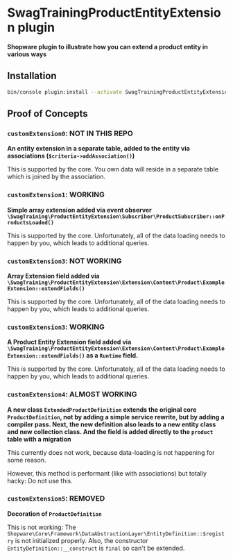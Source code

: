 # SwagTrainingProductEntityExtension plugin

**Shopware plugin to illustrate how you can extend a product entity in various ways**

## Installation
```bash
bin/console plugin:install --activate SwagTrainingProductEntityExtension
```

## Proof of Concepts

### `customExtension0`: NOT IN THIS REPO
**An entity extension in a separate table, added to the entity via associations (`$criteria->addAssociation()`)**

This is supported by the core. You own data will reside in a separate table which is joined by the association.

### `customExtension1`: WORKING
**Simple array extension added via event observer `\SwagTraining\ProductEntityExtension\Subscriber\ProductSubscriber::onProductsLoaded()`**

This is supported by the core. Unfortunately, all of the data loading needs to happen by you, which leads to additional queries.

### `customExtension3`: NOT WORKING
**Array Extension field added via `\SwagTraining\ProductEntityExtension\Extension\Content\Product\ExampleExtension::extendFields()`**

This is supported by the core. Unfortunately, all of the data loading needs to happen by you, which leads to additional queries.

### `customExtension3`: WORKING
**A Product Entity Extension field added via `\SwagTraining\ProductEntityExtension\Extension\Content\Product\ExampleExtension::extendFields()` as a `Runtime` field.**

This is supported by the core. Unfortunately, all of the data loading needs to happen by you, which leads to additional queries.

### `customExtension4`: ALMOST WORKING
**A new class `ExtendedProductDefinition` extends the original core `ProductDefinition`, not by adding a simple service rewrite, but by adding a compiler pass. Next, the new definition also leads to a new entity class and new collection class. And the field is added directly to the `product` table with a migration**

This currently does not work, because data-loading is not happening for some reason.

However, this method is performant (like with associations) but totally hacky: Do not use this.

### `customExtension5`: REMOVED
**Decoration of `ProductDefinition`**

This is not working: The `Shopware\Core\Framework\DataAbstractionLayer\EntityDefinition::$registry` is not initialized properly. Also, the constructor `EntityDefinition::__construct` is `final` so can't be extended.